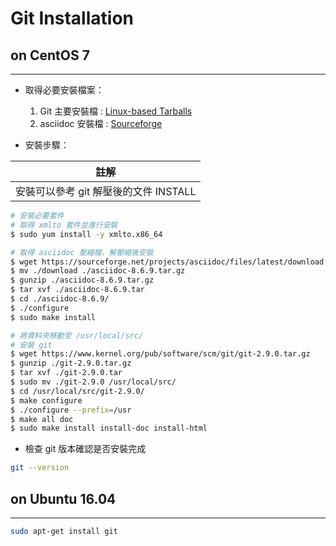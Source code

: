 # Git Installation

## on CentOS 7
---

* 取得必要安裝檔案：
  1. Git 主要安裝檔 : [Linux-based Tarballs](https://www.kernel.org/pub/software/scm/git/)
  2. asciidoc 安裝檔 : [Sourceforge](https://sourceforge.net/projects/asciidoc/files/latest/download)

* 安裝步驟：

| 註解 |
| -- |
| 安裝可以參考 git 解壓後的文件 INSTALL |

```Bash
# 安裝必要套件
# 取得 xmlto 套件並進行安裝
$ sudo yum install -y xmlto.x86_64

# 取得 asciidoc 壓縮檔，解壓縮後安裝
$ wget https://sourceforge.net/projects/asciidoc/files/latest/download
$ mv ./download ./asciidoc-8.6.9.tar.gz
$ gunzip ./asciidoc-8.6.9.tar.gz
$ tar xvf ./asciidoc-8.6.9.tar
$ cd ./asciidoc-8.6.9/
$ ./configure 
$ sudo make install

# 將資料夾移動至 /usr/local/src/
# 安裝 git
$ wget https://www.kernel.org/pub/software/scm/git/git-2.9.0.tar.gz
$ gunzip ./git-2.9.0.tar.gz
$ tar xvf ./git-2.9.0.tar
$ sudo mv ./git-2.9.0 /usr/local/src/
$ cd /usr/local/src/git-2.9.0/
$ make configure
$ ./configure --prefix=/usr
$ make all doc
$ sudo make install install-doc install-html
```

* 檢查 git 版本確認是否安裝完成

```Bash
git --version
```

## on Ubuntu 16.04
---

```bash
sudo apt-get install git
```




